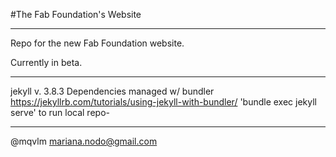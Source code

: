 #The Fab Foundation's Website

----

Repo for the new Fab Foundation website. 

Currently in beta. 

----

jekyll v. 3.8.3
Dependencies managed w/ bundler
https://jekyllrb.com/tutorials/using-jekyll-with-bundler/
'bundle exec jekyll serve' to run local repo- 

---

@mqvlm
mariana.nodo@gmail.com

